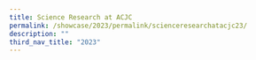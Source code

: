 ```yaml
---
title: Science Research at ACJC
permalink: /showcase/2023/permalink/scienceresearchatacjc23/
description: ""
third_nav_title: "2023"
---
```


